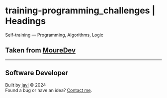 # training-programming_challenges | Headings
Self-training ― Programming, Algorithms, Logic
## Taken from [MoureDev](https://github.com/mouredev/retos-programacion-2023)

---
## Software Developer
Built by [javi](https://github.com/javierandres-dev/) :copyright: 2024  
Found a bug or have an idea? [Contact me](https://www.linkedin.com/in/javierandres-dev/).
